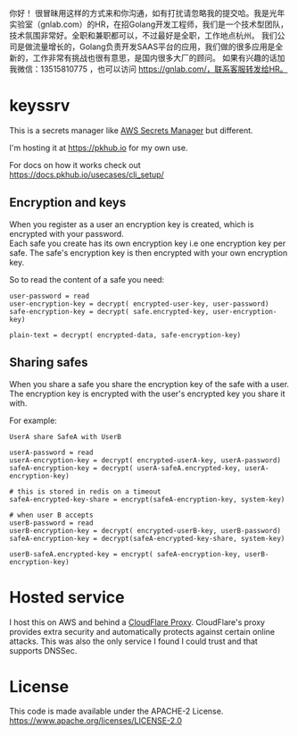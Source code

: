 你好！
很冒昧用这样的方式来和你沟通，如有打扰请忽略我的提交哈。我是光年实验室（gnlab.com）的HR，在招Golang开发工程师，我们是一个技术型团队，技术氛围非常好。全职和兼职都可以，不过最好是全职，工作地点杭州。
我们公司是做流量增长的，Golang负责开发SAAS平台的应用，我们做的很多应用是全新的，工作非常有挑战也很有意思，是国内很多大厂的顾问。
如果有兴趣的话加我微信：13515810775  ，也可以访问 https://gnlab.com/，联系客服转发给HR。
# keyssrv

This is a secrets manager like [AWS Secrets Manager](https://aws.amazon.com/secrets-manager/) but different.

I'm hosting it at https://pkhub.io for my own use.


For docs on how it works check out https://docs.pkhub.io/usecases/cli_setup/

## Encryption and keys

When you register as a user an encryption key is created, which is encrypted with your password.   
Each safe you create has its own encryption key i.e one encryption key per safe. The safe's encryption key
is then encrypted with your own encryption key.

So to read the content of a safe you need:  

```
user-password = read
user-encryption-key = decrypt( encrypted-user-key, user-password)
safe-encryption-key = decrypt( safe.encrypted-key, user-encryption-key)

plain-text = decrypt( encrypted-data, safe-encryption-key)
```


## Sharing safes

When you share a safe you share the encryption key of the safe with a user. The encryption key is encrypted
with the user's encrypted key you share it with.


For example:

````
UserA share SafeA with UserB

userA-password = read 
userA-encryption-key = decrypt( encrypted-userA-key, userA-password)
safeA-encryption-key = decrypt( userA-safeA.encrypted-key, userA-encryption-key)

# this is stored in redis on a timeout
safeA-encrypted-key-share = encrypt(safeA-encryption-key, system-key)

# when user B accepts
userB-password = read 
userB-encryption-key = decrypt( encrypted-userB-key, userB-password)
safeA-encryption-key = decrypt(safeA-encrypted-key-share, system-key)

userB-safeA.encrypted-key = encrypt( safeA-encryption-key, userB-encryption-key)
````

# Hosted service

I host this on AWS and behind a [CloudFlare Proxy](https://support.cloudflare.com/hc/en-us/articles/205177068-How-does-Cloudflare-work-). CloudFlare's proxy provides extra security and automatically protects against certain online attacks. This was also the only service I found I could trust and that supports DNSSec. 


# License

This code is made available under the APACHE-2 License.  
https://www.apache.org/licenses/LICENSE-2.0



